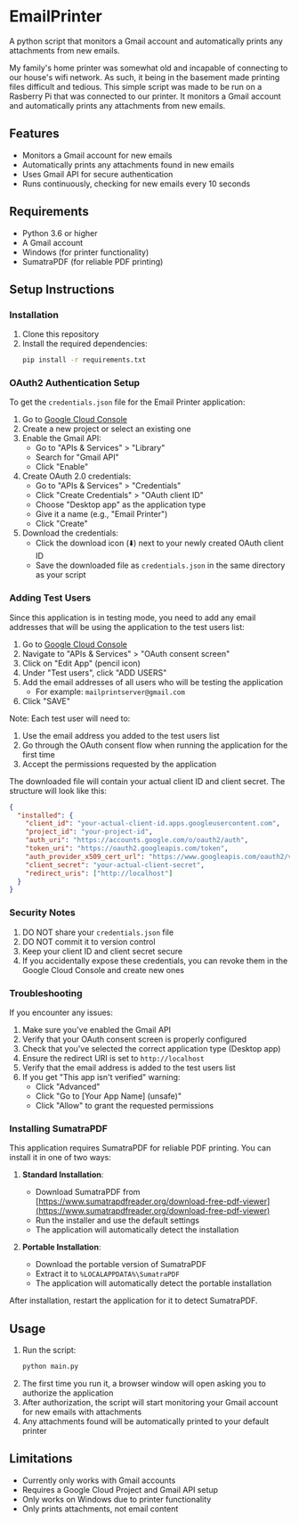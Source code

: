 # EmailPrinter

A python script that monitors a Gmail account and automatically prints any attachments from new emails.

My family's home printer was somewhat old and incapable of connecting to our house's wifi network. As such, it being in the basement made printing files difficult and tedious. This simple script was made to be run on a Rasberry Pi that was connected to our printer. It monitors a Gmail account and automatically prints any attachments from new emails.

## Features

- Monitors a Gmail account for new emails
- Automatically prints any attachments found in new emails
- Uses Gmail API for secure authentication
- Runs continuously, checking for new emails every 10 seconds

## Requirements

- Python 3.6 or higher
- A Gmail account
- Windows (for printer functionality)
- SumatraPDF (for reliable PDF printing)

## Setup Instructions

### Installation

1. Clone this repository
2. Install the required dependencies:
   ```bash
   pip install -r requirements.txt
   ```

### OAuth2 Authentication Setup

To get the `credentials.json` file for the Email Printer application:

1. Go to [Google Cloud Console](https://console.cloud.google.com/)
2. Create a new project or select an existing one
3. Enable the Gmail API:
   - Go to "APIs & Services" > "Library"
   - Search for "Gmail API"
   - Click "Enable"
4. Create OAuth 2.0 credentials:
   - Go to "APIs & Services" > "Credentials"
   - Click "Create Credentials" > "OAuth client ID"
   - Choose "Desktop app" as the application type
   - Give it a name (e.g., "Email Printer")
   - Click "Create"
5. Download the credentials:
   - Click the download icon (⬇️) next to your newly created OAuth client ID
   - Save the downloaded file as `credentials.json` in the same directory as your script

### Adding Test Users

Since this application is in testing mode, you need to add any email addresses that will be using the application to the test users list:

1. Go to [Google Cloud Console](https://console.cloud.google.com/)
2. Navigate to "APIs & Services" > "OAuth consent screen"
3. Click on "Edit App" (pencil icon)
4. Under "Test users", click "ADD USERS"
5. Add the email addresses of all users who will be testing the application
   - For example: `mailprintserver@gmail.com`
6. Click "SAVE"

Note: Each test user will need to:

1. Use the email address you added to the test users list
2. Go through the OAuth consent flow when running the application for the first time
3. Accept the permissions requested by the application

The downloaded file will contain your actual client ID and client secret. The structure will look like this:

```json
{
  "installed": {
    "client_id": "your-actual-client-id.apps.googleusercontent.com",
    "project_id": "your-project-id",
    "auth_uri": "https://accounts.google.com/o/oauth2/auth",
    "token_uri": "https://oauth2.googleapis.com/token",
    "auth_provider_x509_cert_url": "https://www.googleapis.com/oauth2/v1/certs",
    "client_secret": "your-actual-client-secret",
    "redirect_uris": ["http://localhost"]
  }
}
```

### Security Notes

1. DO NOT share your `credentials.json` file
2. DO NOT commit it to version control
3. Keep your client ID and client secret secure
4. If you accidentally expose these credentials, you can revoke them in the Google Cloud Console and create new ones

### Troubleshooting

If you encounter any issues:

1. Make sure you've enabled the Gmail API
2. Verify that your OAuth consent screen is properly configured
3. Check that you've selected the correct application type (Desktop app)
4. Ensure the redirect URI is set to `http://localhost`
5. Verify that the email address is added to the test users list
6. If you get "This app isn't verified" warning:
   - Click "Advanced"
   - Click "Go to [Your App Name] (unsafe)"
   - Click "Allow" to grant the requested permissions

### Installing SumatraPDF

This application requires SumatraPDF for reliable PDF printing. You can install it in one of two ways:

1. **Standard Installation**:

   - Download SumatraPDF from [https://www.sumatrapdfreader.org/download-free-pdf-viewer](https://www.sumatrapdfreader.org/download-free-pdf-viewer)
   - Run the installer and use the default settings
   - The application will automatically detect the installation

2. **Portable Installation**:
   - Download the portable version of SumatraPDF
   - Extract it to `%LOCALAPPDATA%\SumatraPDF`
   - The application will automatically detect the portable installation

After installation, restart the application for it to detect SumatraPDF.

## Usage

1. Run the script:
   ```bash
   python main.py
   ```
2. The first time you run it, a browser window will open asking you to authorize the application
3. After authorization, the script will start monitoring your Gmail account for new emails with attachments
4. Any attachments found will be automatically printed to your default printer

## Limitations

- Currently only works with Gmail accounts
- Requires a Google Cloud Project and Gmail API setup
- Only works on Windows due to printer functionality
- Only prints attachments, not email content

